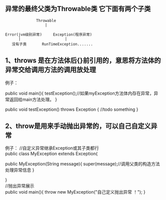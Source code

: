## 异常的最终父类为Throwable类 它下面有两个子类  
                  Throwable
                      |
                    
    Error(jvm级别异常)     Exception(程序异常)
          |                    |
       没有子类       RunTimeException.......    

1、throws 是在方法体后{}前引用的，意思将方法体的异常交给调用方法的调用放处理  
--------------------------
例子：

public void main(){
testException();//如果myException方法体内存在异常，异常返回给main方法处理。
}

public void testException() throws Exception {
  //todo something
}


## 2、throw是用来手动抛出异常的，可以自己自定义异常
例子：
//自定义异常继承Exception或其子类都行  
public class MyException extends Exception{

public MyException(String message){
super(message);//调用父类的构造方法处理异常信息
}

}  
//抛出异常展示  
public void main(){
 throw new MyException("自己定义抛出异常 ！");
}

